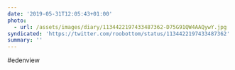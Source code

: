```yaml
---
date: '2019-05-31T12:05:43+01:00'
photo:
  - url: /assets/images/diary/1134422197433487362-D75G91QW4AAQywY.jpg
syndicated: 'https://twitter.com/roobottom/status/1134422197433487362'
summary: ''
---
```

#edenview 
